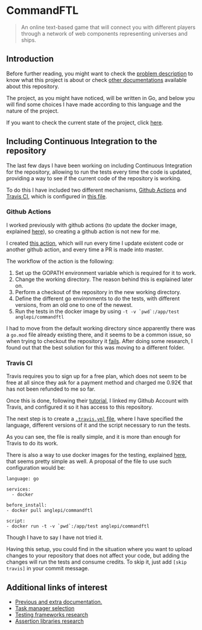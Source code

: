 # CommandFTL

> An online text-based game that will connect you with different players through a network of web components representing universes and ships.

## Introduction

Before further reading, you might want to check the [problem description](https://github.com/Anglepi/CommandFTL/blob/main/docs/ProblemDescription.md) to know what this project is about or check [other documentations](https://github.com/Anglepi/CommandFTL/blob/main/docs/README.md) available about this repository.

The project, as you might have noticed, will be written in Go, and below you will find some choices I have made according to this language and the nature of the project.

If you want to check the current state of the project, click [here](https://github.com/Anglepi/CommandFTL/blob/main/docs/StateOfDevelopment.md).

## Including Continuous Integration to the repository

The last few days I have been working on including Continuous Integration for the repository, allowing to run the tests every time the code is updated, providing a way to see if the current code of the repository is working.

To do this I have included two different mechanisms, [Github Actions](https://github.com/Anglepi/CommandFTL/blob/main/.github/workflows/run-tests.yml) and [Travis CI](https://travis-ci.org/), which is configured in [this file](https://github.com/Anglepi/CommandFTL/blob/main/.travis.yml).

### Github Actions

I worked previously with github actions (to update the docker image, explained [here](https://github.com/Anglepi/CommandFTL/blob/main/docs/BuildingDockerImage.md)), so creating a github action is not new for me.

I created [this action](https://github.com/Anglepi/CommandFTL/blob/main/.github/workflows/run-tests.yml), which will run every time I update existent code or another github action, and every time a PR is made into master.

The workflow of the action is the following:

1. Set up the GOPATH environment variable which is required for it to work.
1. Change the working directory. The reason behind this is explained later on.
1. Perform a checkout of the repository in the new working directory.
1. Define the different go environments to do the tests, with different versions, from an old one to one of the newest.
1. Run the tests in the docker image by using `` -t -v `pwd`:/app/test anglepi/commandftl ``

I had to move from the default working directory since apparently there was a `go.mod` file already existing there, and it seems to be a common issue, so when trying to checkout the repository it [fails](https://github.com/Anglepi/CommandFTL/runs/4289541104?check_suite_focus=true). After doing some research, I found out that the best solution for this was moving to a different folder.

### Travis CI

Travis requires you to sign up for a free plan, which does not seem to be free at all since they ask for a payment method and charged me 0.92€ that has not been refunded to me so far.

Once this is done, following their [tutorial](https://github.com/Anglepi/CommandFTL/blob/main/.travis.yml), I linked my Github Account with Travis, and configured it so it has access to this repository.

The next step is to create a [`.travis.yml` file](https://github.com/Anglepi/CommandFTL/blob/main/.travis.yml), where I have specified the language, different versions of it and the script necessary to run the tests.

As you can see, the file is really simple, and it is more than enough for Travis to do its work.

There is also a way to use docker images for the testing, explained [here](https://docs.travis-ci.com/user/docker/), that seems pretty simple as well. A proposal of the file to use such configuration would be:

```
language: go

services:
  - docker

before_install:
- docker pull anglepi/commandftl

script:
- docker run -t -v `pwd`:/app/test anglepi/commandftl
```

Though I have to say I have not tried it.

Having this setup, you could find in the situation where you want to upload changes to your repository that does not affect your code, but adding the changes will run the tests and consume credits. To skip it, just add `[skip travis]` in your commit message.

## Additional links of interest

- [Previous and extra documentation.](https://github.com/Anglepi/CommandFTL/blob/main/docs/README.md)
- [Task manager selection](https://github.com/Anglepi/CommandFTL/blob/main/docs/TaskManager.md)
- [Testing frameworks research](https://github.com/Anglepi/CommandFTL/blob/main/docs/TestingFramework.md)
- [Assertion libraries research](https://github.com/Anglepi/CommandFTL/blob/main/docs/AssertionLibrary.md)
